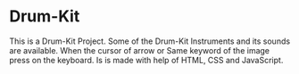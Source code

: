 # Drum-Kit
This is a Drum-Kit Project. Some of the Drum-Kit Instruments and its sounds are available. When the cursor of arrow or Same keyword of the image press on the keyboard. Is is made with help of HTML, CSS and JavaScript.
